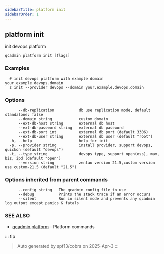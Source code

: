 ```yaml
---
sidebarTitle: platform init
sidebarOrder: 1
---
```


## platform init

init devops platform

```
qcadmin platform init [flags]
```

### Examples

```
  # init devops platform with example domain your.example.devops.domain
  z init --provider devops --domain your.example.devops.domain
```

### Options

```
      --db-replication           db use replication mode, default standalone: false
      --domain string            custom domain
      --ext-db-host string       external db host
      --ext-db-password string   external db password
      --ext-db-port int          external db port (default 3306)
      --ext-db-user string       external db user (default "root")
  -h, --help                     help for init
  -p, --provider string          install provider, support devops, quickon (default "devops")
  -t, --type string              devops type, support open(oss), max, biz, ipd (default "open")
      --version string           zentao version 21.5,custom version use custom-21.5 (default "21.5")
```

### Options inherited from parent commands

```
      --config string   The qcadmin config file to use
      --debug           Prints the stack trace if an error occurs
      --silent          Run in silent mode and prevents any qcadmin log output except panics & fatals
```

### SEE ALSO

* [qcadmin platform](platform.md)	 - Platform commands

::: tip
>Auto generated by spf13/cobra on 2025-Apr-3
:::